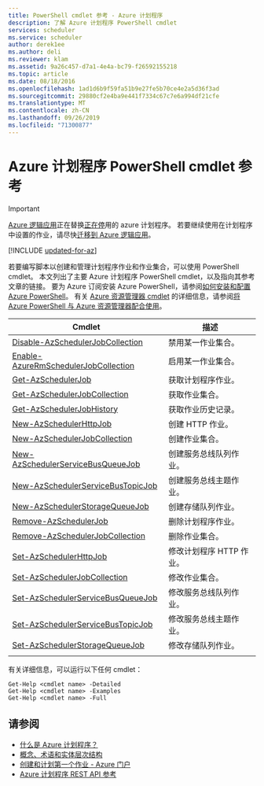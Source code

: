 ```yaml
---
title: PowerShell cmdlet 参考 - Azure 计划程序
description: 了解 Azure 计划程序 PowerShell cmdlet
services: scheduler
ms.service: scheduler
author: derek1ee
ms.author: deli
ms.reviewer: klam
ms.assetid: 9a26c457-d7a1-4e4a-bc79-f26592155218
ms.topic: article
ms.date: 08/18/2016
ms.openlocfilehash: 1ad1d6b9f59fa51b9e27fe5b70ce4e2a5d36f3ad
ms.sourcegitcommit: 29880cf2e4ba9e441f7334c67c7e6a994df21cfe
ms.translationtype: MT
ms.contentlocale: zh-CN
ms.lasthandoff: 09/26/2019
ms.locfileid: "71300877"
---
```

# <a name="powershell-cmdlets-reference-for-azure-scheduler"></a>Azure 计划程序 PowerShell cmdlet 参考

> [!IMPORTANT]
> [Azure 逻辑应用](../logic-apps/logic-apps-overview.md)正在替换[正在停](../scheduler/migrate-from-scheduler-to-logic-apps.md#retire-date)用的 azure 计划程序。 若要继续使用在计划程序中设置的作业，请尽快[迁移到 Azure 逻辑应用](../scheduler/migrate-from-scheduler-to-logic-apps.md)。

[!INCLUDE [updated-for-az](../../includes/updated-for-az.md)]

若要编写脚本以创建和管理计划程序作业和作业集合，可以使用 PowerShell cmdlet。 本文列出了主要 Azure 计划程序 PowerShell cmdlet，以及指向其参考文章的链接。 要为 Azure 订阅安装 Azure PowerShell，请参阅[如何安装和配置 Azure PowerShell](/powershell/azure/overview)。 有关 [Azure 资源管理器 cmdlet](/powershell/azure/overview) 的详细信息，请参阅[将 Azure PowerShell 与 Azure 资源管理器配合使用](../powershell-azure-resource-manager.md)。

| Cmdlet | 描述 |
|--------|-------------|
| [Disable-AzSchedulerJobCollection](/powershell/module/azurerm.scheduler/disable-azurermschedulerjobcollection) |禁用某一作业集合。 |
| [Enable-AzureRmSchedulerJobCollection](/powershell/module/azurerm.scheduler/enable-azurermschedulerjobcollection) |启用某一作业集合。 |
| [Get-AzSchedulerJob](/powershell/module/azurerm.scheduler/get-azurermschedulerjob) |获取计划程序作业。 |
| [Get-AzSchedulerJobCollection](/powershell/module/azurerm.scheduler/get-azurermschedulerjobcollection) |获取作业集合。 |
| [Get-AzSchedulerJobHistory](/powershell/module/azurerm.scheduler/get-azurermschedulerjobhistory) |获取作业历史记录。 |
| [New-AzSchedulerHttpJob](/powershell/module/azurerm.scheduler/new-azurermschedulerhttpjob) |创建 HTTP 作业。 |
| [New-AzSchedulerJobCollection](/powershell/module/azurerm.scheduler/new-azurermschedulerjobcollection) |创建作业集合。 |
| [New-AzSchedulerServiceBusQueueJob](/powershell/module/azurerm.scheduler/new-azurermschedulerservicebusqueuejob) | 创建服务总线队列作业。 |
| [New-AzSchedulerServiceBusTopicJob](/powershell/module/azurerm.scheduler/new-azurermschedulerservicebustopicjob) |创建服务总线主题作业。 |
| [New-AzSchedulerStorageQueueJob](/powershell/module/azurerm.scheduler/new-azurermschedulerstoragequeuejob) |创建存储队列作业。 |
| [Remove-AzSchedulerJob](/powershell/module/azurerm.scheduler/remove-azurermschedulerjob) |删除计划程序作业。 |
| [Remove-AzSchedulerJobCollection](/powershell/module/azurerm.scheduler/remove-azurermschedulerjobcollection) |删除作业集合。 |
| [Set-AzSchedulerHttpJob](/powershell/module/azurerm.scheduler/set-azurermschedulerhttpjob) |修改计划程序 HTTP 作业。 |
| [Set-AzSchedulerJobCollection](/powershell/module/azurerm.scheduler/set-azurermschedulerjobcollection) |修改作业集合。 |
| [Set-AzSchedulerServiceBusQueueJob](/powershell/module/azurerm.scheduler/set-azurermschedulerservicebusqueuejob) |修改服务总线队列作业。 |
| [Set-AzSchedulerServiceBusTopicJob](/powershell/module/azurerm.scheduler/set-azurermschedulerservicebustopicjob) |修改服务总线主题作业。 |
| [Set-AzSchedulerStorageQueueJob](/powershell/module/azurerm.scheduler/set-azurermschedulerstoragequeuejob) |修改存储队列作业。 |
||| 

有关详细信息，可以运行以下任何 cmdlet： 

```
Get-Help <cmdlet name> -Detailed
Get-Help <cmdlet name> -Examples
Get-Help <cmdlet name> -Full
```

## <a name="see-also"></a>请参阅

* [什么是 Azure 计划程序？](scheduler-intro.md)
* [概念、术语和实体层次结构](scheduler-concepts-terms.md)
* [创建和计划第一个作业 - Azure 门户](scheduler-get-started-portal.md)
* [Azure 计划程序 REST API 参考](https://msdn.microsoft.com/library/mt629143)
